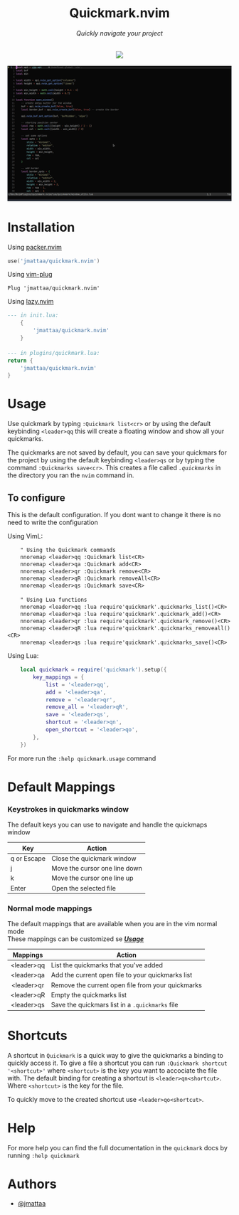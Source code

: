 <div align="center">

# Quickmark.nvim
###### Quickly navigate your project 

<a href="https://dotfyle.com/plugins/jmattaa/quickmark.nvim">
  <img src="https://dotfyle.com/plugins/jmattaa/quickmark.nvim/shield" />
</a>

![demo](./assets/demo.gif)

</div>

# Installation

Using [packer.nvim](https://github.com/wbthomason/packer.nvim)

```lua
use('jmattaa/quickmark.nvim')

```

Using [vim-plug](https://github.com/junegunn/vim-plug)

```vim
Plug 'jmattaa/quickmark.nvim'
```

Using [lazy.nvim](https://github.com/folke/lazy.nvim)
```lua
--- in init.lua:
    {
        'jmattaa/quickmark.nvim'
    }

--- in plugins/quickmark.lua:
return {
    'jmattaa/quickmark.nvim'
}
```

# Usage

Use quickmark by typing `:Quickmark list<cr>` or by using the default keybinding `<leader>qq`
this will create a floating window and show all your quickmarks.

The quickmarks are not saved by default, you can save your quickmars for the project 
by using the default keybinding `<leader>qs` or
by typing the command `:Quickmarks save<cr>`.
This creates a file called *`.quickmarks`* in the directory you ran 
the `nvim` command in.

## To configure 

This is the default configuration. If you dont want to change it there is no need
to write the configuration

Using VimL:

```vim
    " Using the Quickmark commands
    nnoremap <leader>qq :Quickmark list<CR>
    nnoremap <leader>qa :Quickmark add<CR>
    nnoremap <leader>qr :Quickmark remove<CR>
    nnoremap <leader>qR :Quickmark removeAll<CR>
    nnoremap <leader>qs :Quickmark save<CR>
    
    " Using Lua functions
    nnoremap <leader>qq :lua require'quickmark'.quickmarks_list()<CR>
    nnoremap <leader>qa :lua require'quickmark'.quickmark_add()<CR>
    nnoremap <leader>qr :lua require'quickmark'.quickmark_remove()<CR>
    nnoremap <leader>qR :lua require'quickmark'.quickmarks_removeall()<CR>
    nnoremap <leader>qs :lua require'quickmark'.quickmarks_save()<CR>
```

Using Lua:

```lua
    local quickmark = require('quickmark').setup({
        key_mappings = {
            list = '<leader>qq',
            add = '<leader>qa',
            remove = '<leader>qr',
            remove_all = '<leader>qR',
            save = '<leader>qs',
            shortcut = '<leader>qn',
            open_shortcut = '<leader>qo',
        },
    })
```


For more run the `:help quickmark.usage` command

# Default Mappings

### Keystrokes in quickmarks window

The default keys you can use to navigate and handle the quickmaps window 

| Key              | Action                                               |
|------------------|------------------------------------------------------|
| q or Escape      | Close the quickmark window                           |
| j                | Move the cursor one line down                        |
| k                | Move the cursor one line up                          |
| Enter            | Open the selected file                               |

### Normal mode mappings

The default mappings that are available when you are in the vim normal mode
<br />
These mappings can be customized se ***[Usage](#usage)***

| Mappings         | Action                                               |
|:----------------:|------------------------------------------------------|
| \<leader\>qq     | List the quickmarks that you've added                |
| \<leader\>qa     | Add the current open file to your quickmarks list    |
| \<leader\>qr     | Remove the current open file from your quickmarks    |
| \<leader\>qR     | Empty the quickmarks list                            |
| \<leader\>qs     | Save the quickmars list in a `.quickmarks` file      |

# Shortcuts

A shortcut in `Quickmark` is a quick way to give the quickmarks a binding to 
quickly access it. To give a file a shortcut you can run 
`:Quickmark shortcut '<shortcut>'` where `<shortcut>` is the key you want to 
accociate the file with. The default binding for creating a shortcut is 
`<leader>qn<shortcut>`. Where `<shortcut>` is the key for the file.

To quickly move to the created shortcut use `<leader>qo<shortcut>`.

# Help
For more help you can find the full documentation in the `quickmark` docs by running `:help quickmark`

# Authors

- [@jmattaa](https://github.com/jmattaa)


